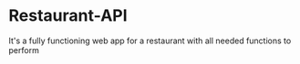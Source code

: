 # Restaurant-API
It's a fully functioning web app for a restaurant with all needed functions to perform

